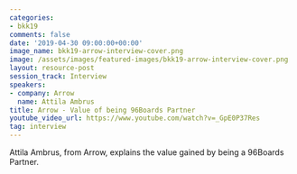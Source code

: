 ```yaml
---
categories:
- bkk19
comments: false
date: '2019-04-30 09:00:00+00:00'
image_name: bkk19-arrow-interview-cover.png
image: /assets/images/featured-images/bkk19-arrow-interview-cover.png
layout: resource-post
session_track: Interview
speakers:
- company: Arrow
  name: Attila Ambrus
title: Arrow - Value of being 96Boards Partner
youtube_video_url: https://www.youtube.com/watch?v=_GpE0P37Res
tag: interview
---
```

Attila Ambrus, from Arrow, explains the value gained by being a 96Boards Partner.
